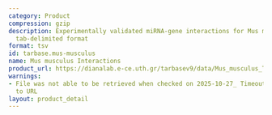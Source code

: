 ```yaml
---
category: Product
compression: gzip
description: Experimentally validated miRNA-gene interactions for Mus musculus in
  tab-delimited format
format: tsv
id: tarbase.mus-musculus
name: Mus musculus Interactions
product_url: https://dianalab.e-ce.uth.gr/tarbasev9/data/Mus_musculus_TarBase-v9.tsv.gz
warnings:
- File was not able to be retrieved when checked on 2025-10-27_ Timeout connecting
  to URL
layout: product_detail
---
```

